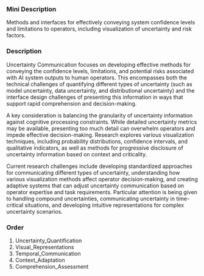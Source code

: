 ### Mini Description

Methods and interfaces for effectively conveying system confidence levels and limitations to operators, including visualization of uncertainty and risk factors.

### Description

Uncertainty Communication focuses on developing effective methods for conveying the confidence levels, limitations, and potential risks associated with AI system outputs to human operators. This encompasses both the technical challenges of quantifying different types of uncertainty (such as model uncertainty, data uncertainty, and distributional uncertainty) and the interface design challenges of presenting this information in ways that support rapid comprehension and decision-making.

A key consideration is balancing the granularity of uncertainty information against cognitive processing constraints. While detailed uncertainty metrics may be available, presenting too much detail can overwhelm operators and impede effective decision-making. Research explores various visualization techniques, including probability distributions, confidence intervals, and qualitative indicators, as well as methods for progressive disclosure of uncertainty information based on context and criticality.

Current research challenges include developing standardized approaches for communicating different types of uncertainty, understanding how various visualization methods affect operator decision-making, and creating adaptive systems that can adjust uncertainty communication based on operator expertise and task requirements. Particular attention is being given to handling compound uncertainties, communicating uncertainty in time-critical situations, and developing intuitive representations for complex uncertainty scenarios.

### Order

1. Uncertainty_Quantification
2. Visual_Representations
3. Temporal_Communication
4. Context_Adaptation
5. Comprehension_Assessment
